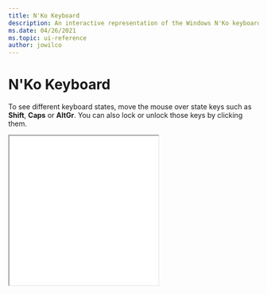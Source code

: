 ```yaml
---
title: N'Ko Keyboard
description: An interactive representation of the Windows N'Ko keyboard. To see different keyboard states, click or move the mouse over the state keys.
ms.date: 04/26/2021
ms.topic: ui-reference
author: jowilco
---
```


# N'Ko Keyboard

To see different keyboard states, move the mouse over state keys such as **Shift**, **Caps** or **AltGr**. You can also lock or unlock those keys by clicking them.

<iframe src="kbdnko.html" height="300"></iframe>
